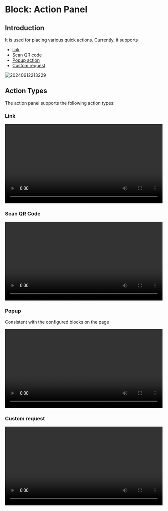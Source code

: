 # Block: Action Panel

## Introduction

It is used for placing various quick actions. Currently, it supports

- [link](/handbook/ui/actions/types/link)
- [Scan QR code](/handbook/action-qr-scan)
- [Popup action](/handbook/action-popup)
- [Custom request](/handbook/action-custom-request)

![20240612213229](https://static-docs.nocobase.com/20240612213229.png)

## Action Types

The action panel supports the following action types:

### Link

<video width="100%" controls>
  <source src="https://static-docs.nocobase.com/20240612213731_rec_.mp4" type="video/mp4">
</video>

### Scan QR Code

<video width="100%" controls>
  <source src="https://static-docs.nocobase.com/20240612214013_rec_.mp4" type="video/mp4">
</video>

### Popup

Consistent with the configured blocks on the page

<video width="100%" controls>
  <source src="https://static-docs.nocobase.com/20240919163242.mp4" type="video/mp4">
</video>

### Custom request

<video width="100%" controls>
  <source src="https://static-docs.nocobase.com/20240919163825.mp4" type="video/mp4">
</video>
